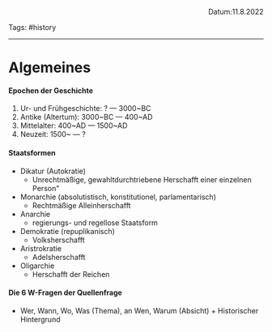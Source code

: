 <p align="right">Datum:11.8.2022</p>

Tags: #history 

---
# Algemeines
#### Epochen der Geschichte
1. Ur- und Frühgeschichte: ? — 3000~BC
2. Antike (Altertum): 3000~BC — 400~AD
3. Mittelalter: 400~AD — 1500~AD
4. Neuzeit: 1500~ — ?

#### Staatsformen
- Dikatur (Autokratie)
	- Unrechtmäßige, gewahltdurchtriebene Herschafft einer einzelnen Person"
- Monarchie (absolutistisch, konstitutionel, parlamentarisch)
	- Rechtmäßige Alleinherschafft
- Anarchie
	- regierungs- und regellose Staatsform 
- Demokratie (repuplikanisch)
	- Volksherschafft
- Aristrokratie
	- Adelsherschafft
- Oligarchie
	- Herschafft der Reichen
#### Die 6 W-Fragen der Quellenfrage
- Wer, Wann, Wo, Was (Thema), an Wen, Warum (Absicht)
\+ Historischer Hintergrund




